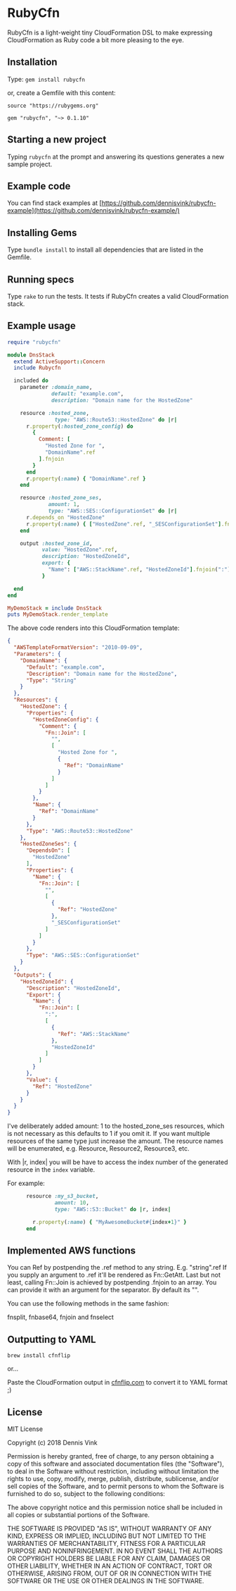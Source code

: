 # RubyCfn

RubyCfn is a light-weight tiny CloudFormation DSL to make expressing
CloudFormation as Ruby code a bit more pleasing to the eye.

## Installation

Type: `gem install rubycfn`

or, create a Gemfile with this content:

```
source "https://rubygems.org"

gem "rubycfn", "~> 0.1.10"

```

## Starting a new project

Typing `rubycfn` at the prompt and answering its questions generates a new sample project.

## Example code

You can find stack examples at [https://github.com/dennisvink/rubycfn-example](https://github.com/dennisvink/rubycfn-example/)

## Installing Gems

Type `bundle install` to install all dependencies that are listed in the Gemfile.

## Running specs

Type `rake` to run the tests. It tests if RubyCfn creates a valid
CloudFormation stack.

## Example usage

```ruby
require "rubycfn"

module DnsStack
  extend ActiveSupport::Concern
  include Rubycfn

  included do
    parameter :domain_name,
              default: "example.com",
              description: "Domain name for the HostedZone"

    resource :hosted_zone,
               type: "AWS::Route53::HostedZone" do |r|
      r.property(:hosted_zone_config) do
        {
          Comment: [
            "Hosted Zone for ",
            "DomainName".ref
          ].fnjoin
        }
      end
      r.property(:name) { "DomainName".ref }
    end

    resource :hosted_zone_ses,
             amount: 1,
             type: "AWS::SES::ConfigurationSet" do |r|
      r.depends_on "HostedZone"
      r.property(:name) { ["HostedZone".ref, "_SESConfigurationSet"].fnjoin }
    end

    output :hosted_zone_id,
           value: "HostedZone".ref,
           description: "HostedZoneId",
           export: {
             "Name": ["AWS::StackName".ref, "HostedZoneId"].fnjoin(":")
           }

  end
end

MyDemoStack = include DnsStack
puts MyDemoStack.render_template

```

The above code renders into this CloudFormation template:

```json
{
  "AWSTemplateFormatVersion": "2010-09-09",
  "Parameters": {
    "DomainName": {
      "Default": "example.com",
      "Description": "Domain name for the HostedZone",
      "Type": "String"
    }
  },
  "Resources": {
    "HostedZone": {
      "Properties": {
        "HostedZoneConfig": {
          "Comment": {
            "Fn::Join": [
              "",
              [
                "Hosted Zone for ",
                {
                  "Ref": "DomainName"
                }
              ]
            ]
          }
        },
        "Name": {
          "Ref": "DomainName"
        }
      },
      "Type": "AWS::Route53::HostedZone"
    },
    "HostedZoneSes": {
      "DependsOn": [
        "HostedZone"
      ],
      "Properties": {
        "Name": {
          "Fn::Join": [
            "",
            [
              {
                "Ref": "HostedZone"
              },
              "_SESConfigurationSet"
            ]
          ]
        }
      },
      "Type": "AWS::SES::ConfigurationSet"
    }
  },
  "Outputs": {
    "HostedZoneId": {
      "Description": "HostedZoneId",
      "Export": {
        "Name": {
          "Fn::Join": [
            ":",
            [
              {
                "Ref": "AWS::StackName"
              },
              "HostedZoneId"
            ]
          ]
        }
      },
      "Value": {
        "Ref": "HostedZone"
      }
    }
  }
}
```

I've deliberately added amount: 1 to the hosted_zone_ses resources, which is not
necessary as this defaults to 1 if you omit it. If you want multiple resources of
the same type just increase the amount. The resource names will be enumerated,
e.g. Resource, Resource2, Resource3, etc.

With |r, index| you will be have to access the index number of the generated
resource in the `index` variable.

For example:

```ruby
      resource :my_s3_bucket,
               amount: 10,
               type: "AWS::S3::Bucket" do |r, index|

        r.property(:name) { "MyAwesomeBucket#{index+1}" }
      end
```

## Implemented AWS functions

You can Ref by postpending the .ref method to any string. E.g. "string".ref
If you supply an argument to .ref it'll be rendered as Fn::GetAtt. Last but
not least, calling Fn::Join is achieved by postpending .fnjoin to an array.
You can provide it with an argument for the separator. By default its "".

You can use the following methods in the same fashion:

fnsplit, fnbase64, fnjoin and fnselect 

## Outputting to YAML

`brew install cfnflip`

or...

Paste the CloudFormation output in [cfnflip.com](https://cfnflip.com/) to
convert it to YAML format ;)

## License

MIT License

Copyright (c) 2018 Dennis Vink

Permission is hereby granted, free of charge, to any person obtaining a copy of
this software and associated documentation files (the "Software"), to deal in
the Software without restriction, including without limitation the rights to
use, copy, modify, merge, publish, distribute, sublicense, and/or sell copies
of the Software, and to permit persons to whom the Software is furnished to do
so, subject to the following conditions:

The above copyright notice and this permission notice shall be included in all
copies or substantial portions of the Software.

THE SOFTWARE IS PROVIDED "AS IS", WITHOUT WARRANTY OF ANY KIND, EXPRESS OR
IMPLIED, INCLUDING BUT NOT LIMITED TO THE WARRANTIES OF MERCHANTABILITY,
FITNESS FOR A PARTICULAR PURPOSE AND NONINFRINGEMENT. IN NO EVENT SHALL
THE AUTHORS OR COPYRIGHT HOLDERS BE LIABLE FOR ANY CLAIM, DAMAGES OR OTHER
LIABILITY, WHETHER IN AN ACTION OF CONTRACT, TORT OR OTHERWISE, ARISING FROM,
OUT OF OR IN CONNECTION WITH THE SOFTWARE OR THE USE OR OTHER DEALINGS IN
THE SOFTWARE.
